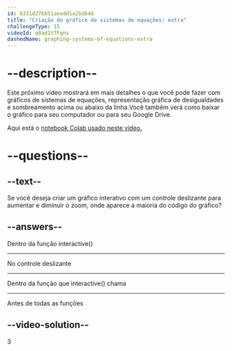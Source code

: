 ```yaml
---
id: 6331d276b51aeedd1a2bd64d
title: "Criação do gráfico de sistemas de equações: extra"
challengeType: 15
videoId: q8ad1tTFqns
dashedName: graphing-systems-of-equations-extra
---
```


# --description--

Este próximo vídeo mostrará em mais detalhes o que você pode fazer com gráficos de sistemas de equações, representação gráfica de desigualdades e sombreamento acima ou abaixo da linha.Você também verá como baixar o gráfico para seu computador ou para seu Google Drive.

Aqui está o <a href="https://colab.research.google.com/drive/1m5oG62NzUHRzBghGCPRfr1SzvbywRWPV?usp=sharing" target="_blank" rel="noopener noreferrer nofollow">notebook Colab usado neste vídeo.</a>

# --questions--

## --text--

Se você deseja criar um gráfico interativo com um controle deslizante para aumentar e diminuir o zoom, onde aparece a maioria do código do gráfico?

## --answers--

Dentro da função interactive()

---

No controle deslizante

---

Dentro da função que interactive() chama

---

Antes de todas as funções

## --video-solution--

3
